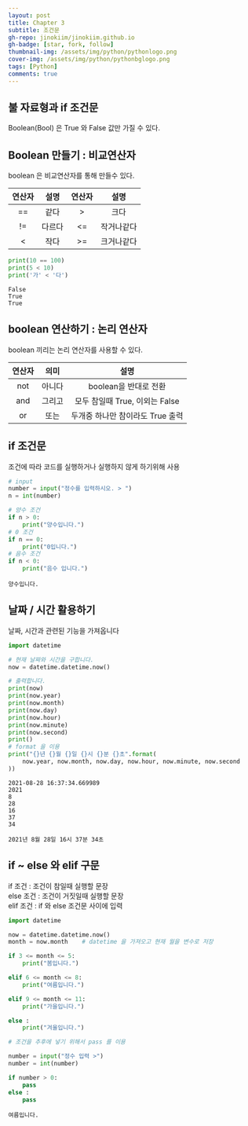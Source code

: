 ```yaml
---
layout: post
title: Chapter 3
subtitle: 조건문
gh-repo: jinokiim/jinokiim.github.io
gh-badge: [star, fork, follow]
thumbnail-img: /assets/img/python/pythonlogo.png
cover-img: /assets/img/python/pythonbglogo.png
tags: [Python]
comments: true
---
```

## 불 자료형과 if 조건문

Boolean(Bool) 은 True 와 False 값만 가질 수 있다.

## Boolean 만들기 : 비교연산자

boolean 은 비교연산자를 통해 만들수 있다.

|연산자|설명|연산자|설명|
|:---:|:---:|:---:|:---:|
|==|같다|>|크다|
|!=|다르다|<=|작거나같다|
|<|작다|>=|크거나같다|



```python
print(10 == 100)
print(5 < 10)
print('가' < '다')
```

    False
    True
    True


## boolean 연산하기 : 논리 연산자

boolean 끼리는 논리 연산자를 사용할 수 있다.

|연산자|의미|설명|
|:---:|:---:|:---:|
|not|아니다|boolean을 반대로 전환|
|and|그리고|모두 참일때 True, 이외는 False|
|or|또는|두개중 하나만 참이라도 True 출력|  

## if 조건문

조건에 따라 코드를 실행하거나 실행하지 않게 하기위해 사용


```python
# input
number = input("정수를 입력하시오. > ")
n = int(number)

# 양수 조건
if n > 0:
    print("양수입니다.")
# 0 조건
if n == 0:
    print("0입니다.")
# 음수 조건
if n < 0:
    print("음수 입니다.")
```

    양수입니다.


## 날짜 / 시간 활용하기

날짜, 시간과 관련된 기능을 가져옵니다


```python
import datetime

# 현재 날짜와 시간을 구합니다.
now = datetime.datetime.now()

# 출력합니다.
print(now)
print(now.year)
print(now.month)
print(now.day)
print(now.hour)
print(now.minute)
print(now.second)
print()
# format 을 이용
print("{}년 {}월 {}일 {}시 {}분 {}초".format(
    now.year, now.month, now.day, now.hour, now.minute, now.second
))
```

    2021-08-28 16:37:34.669989
    2021
    8
    28
    16
    37
    34
    
    2021년 8월 28일 16시 37분 34초


## if ~ else 와 elif 구문

if 조건 : 조건이 참일때 실행할 문장  
else 조건 : 조건이 거짓일때 실행할 문장  
elif 조건 : if 와 else 조건문 사이에 입력



```python
import datetime

now = datetime.datetime.now()
month = now.month    # datetime 을 가져오고 현재 월을 변수로 저장

if 3 <= month <= 5:
    print("봄입니다.")

elif 6 <= month <= 8:
    print("여름입니다.")

elif 9 <= month <= 11:
    print("가을입니다.")

else :
    print("겨울입니다.")

# 조건을 추후에 넣기 위해서 pass 를 이용

number = input("정수 입력 >")
number = int(number)

if number > 0:
    pass
else :
    pass
```

    여름입니다.



```python

```
